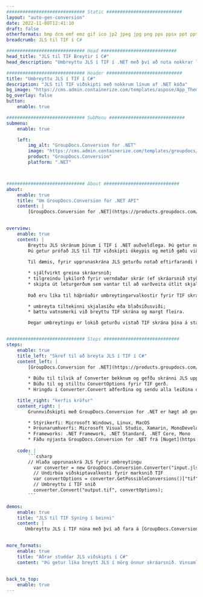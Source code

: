 ```yaml
---
############################# Static ############################
layout: "auto-gen-conversion"
date: 2022-11-08T12:41:10
draft: false
otherformats: bmp dcm emf emz gif ico jp2 jpeg jpg png pps ppsx ppt pptx psb psd svg svgz tga tif tiff webp wmf wmz
breadcrumb: JLS til TIF í C#

############################# Head ############################
head_title: "JLS til TIF Breytir í C#"
head_description: "Umbreyttu JLS í TIF í .NET með því að nota nokkrar línur af kóða. Notaðu GroupDocs Document Conversion API til að umbreyta yfir 160 skráarsniðum."

############################# Header ############################
title: "Umbreyttu JLS í TIF í C#"
description: "JLS til TIF viðskipti með nokkrum línum af .NET kóða"
bg_image: "https://cms.admin.containerize.com/templates/aspose/App_Themes/V3/images/bg/header1.png"
bg_overlay: false
button:
    enable: true

############################# SubMenu ############################
submenu:
    enable: true

    left:
        img_alt: "GroupDocs.Conversion for .NET"
        image: "https://cms.admin.containerize.com/templates/groupdocs/images/product-logos/90x90-noborder/groupdocs-conversion-net.png"
        product: "GroupDocs.Conversion"
        platform: ".NET"



############################# About ############################
about:
    enable: true
    title: "Um GroupDocs.Conversion for .NET API"
    content: |
        [GroupDocs.Conversion for .NET](https://products.groupdocs.com/conversion/net/) er hægt að nota til að umbreyta Microsoft Word, Excel, PowerPoint, PDF, Visio og öðrum sniðum. GroupDocs.Conversion er sjálfstætt API sem hentar fyrir bakhlið og innri kerfi þar sem mikil afköst eru nauðsynleg. Það er ekki háð neinum hugbúnaði eins og Microsoft eða Open Office.
    

overview:
    enable: true
    content: |
        Breyttu JLS skránum þínum í TIF í .NET auðveldlega. Þú getur notað aðeins nokkrar C# kóðalínur á hvaða vettvang sem þú vilt eins og - Windows, Linux, macOS.
        Þú getur prófað JLS til TIF viðskipti ókeypis og metið gæði viðskiptaniðurstaðna. Ásamt einföldum skráabreytingum geturðu prófað fullkomnari valkosti til að hlaða uppruna JLS skrá og til að vista úttak TIF niðurstöðu. 
        
        Til dæmis, fyrir upprunaskrána JLS geturðu notað eftirfarandi hleðsluvalkosti:

        * sjálfvirkt greina skráarsnið;
        * tilgreindu lykilorð fyrir verndaðar skrár (ef skráarsnið styður það);
        * skipta út leturgerðum sem vantar til að varðveita útlit skjalsins.
        
        Það eru líka til háþróaðir umbreytingarvalkostir fyrir TIF skrána:

        * umbreyta tiltekinni skjalasíðu eða blaðsíðusviði;
        * bættu vatnsmerki við breyttu TIF skrána og margt fleira.

        Þegar umbreytingu er lokið geturðu vistað TIF skrána þína á staðbundinni skráarslóð eða hvaða geymslu sem er þriðja aðila eins og FTP, Amazon S3, Google Drive, Dropbox osfrv. Athugaðu - til að breyta JLS í {{ TO}} það er engin þörf fyrir neinn viðbótarhugbúnað uppsettan - eins og MS Office, Open Office, Adobe Acrobat Reader o.s.frv.


############################# Steps ############################
steps:
    enable: true
    title_left: "Skref til að breyta JLS í TIF í C#"
    content_left: |
        [GroupDocs.Conversion for .NET](https://products.groupdocs.com/conversion/net/) auðveldar forriturum að breyta JLS skrá í TIF með nokkrum línum af kóða.
        
        * Búðu til tilvik af Converter bekknum og gefðu skránni JLS upp alla slóðina
        * Búðu til og stilltu ConvertOptions fyrir TIF gerð.
        * Hringdu í Converter.Convert aðferðina og sendu alla leiðina og sniðið (TIF) sem færibreytu

    title_right: "kerfis kröfur"
    content_right: |
        Grunnviðskipti með GroupDocs.Conversion for .NET er hægt að gera í örfáum einföldum skrefum. API okkar eru studd á öllum helstu kerfum og stýrikerfum. Áður en þú keyrir kóðann hér að neðan skaltu ganga úr skugga um að þú hafir eftirfarandi forsendur uppsettar á kerfinu þínu.

        * Stýrikerfi: Microsoft Windows, Linux, MacOS
        * Þróunarumhverfi: Microsoft Visual Studio, Xamarin, MonoDevelop
        * Frameworks: .NET Framework, .NET Standard, .NET Core, Mono
        * Fáðu nýjasta GroupDocs.Conversion for .NET frá [Nuget](https://www.nuget.org/packages/groupdocs.conversion)
         
    code: |
        ```csharp    
        // Hlaða upprunaskrá JLS fyrir umbreytingu
          var converter = new GroupDocs.Conversion.Converter("input.jls");
          // Undirbúa viðskiptavalkosti fyrir marksnið TIF
          var convertOptions = converter.GetPossibleConversions()["tif"].ConvertOptions;
          // Umbreyttu í TIF snið
          converter.Convert("output.tif", convertOptions);
        ```

demos:
    enable: true
    title: "JLS til TIF Sýning í beinni"
    content: |
       Umbreyttu JLS í TIF núna með því að fara á [GroupDocs.Conversion App](https://products.groupdocs.app/conversion/family) vefsíðuna. Demo á netinu hefur eftirfarandi kosti
          

more_formats:
    enable: true
    title: "Aðrar studdar JLS viðskipti í C#"
    content: "Þú getur líka breytt JLS í mörg önnur skráarsnið. Vinsamlegast skoðaðu listann hér að neðan."
       
       
back_to_top:
    enable: true
---
```

